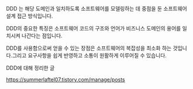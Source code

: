 DDD 는 해당 도메인과 일치하도록 소프트웨어를 모델링하는 데 중점을 둔 소프트웨어 설계 접근 방식입니다.

DDD의 중요한 특징은 소프트웨어 코드의 구조와 언어가 비즈니스 도메인의 용어를 일치시켜 나간다는 점입니다.

DDD를 사용함으로써 얻을 수 있는 장점은 소프트웨어의 복잡성을 최소화 하는 것입니다.그리고 요구사항을 쉽게 반영하고 소통이 원활하게 이루어질 수 있습니다.


DDD에 대해 정리한 글


https://summerlaftel07.tistory.com/manage/posts
